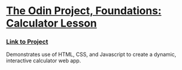 # [The Odin Project, Foundations: Calculator Lesson](https://www.theodinproject.com/lessens/foundations-calculator)

### [Link to Project](https://keenymcg.github.io/Odin_Calculator/)

Demonstrates use of HTML, CSS, and Javascript to create a dynamic, interactive calculator web app. 
